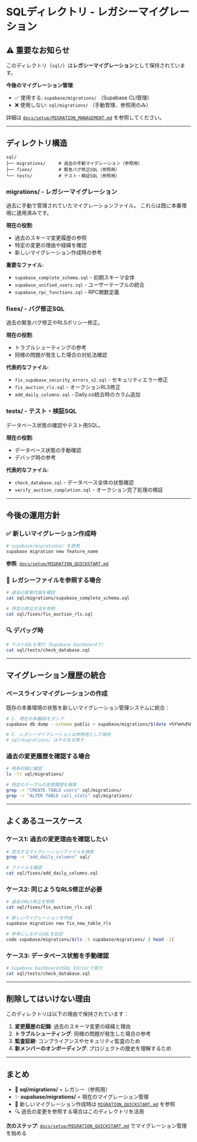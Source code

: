 # SQLディレクトリ - レガシーマイグレーション

## ⚠️ 重要なお知らせ

このディレクトリ（`sql/`）は**レガシーマイグレーション**として保持されています。

**今後のマイグレーション管理**:
- ✅ 使用する: `supabase/migrations/` （Supabase CLI管理）
- ❌ 使用しない: `sql/migrations/` （手動管理、参照用のみ）

詳細は [`docs/setup/MIGRATION_MANAGEMENT.md`](../docs/setup/MIGRATION_MANAGEMENT.md) を参照してください。

---

## ディレクトリ構造

```
sql/
├── migrations/     # 過去の手動マイグレーション（参照用）
├── fixes/          # 緊急バグ修正SQL（参照用）
└── tests/          # テスト・検証SQL（参照用）
```

### migrations/ - レガシーマイグレーション

過去に手動で管理されていたマイグレーションファイル。
これらは既に本番環境に適用済みです。

**現在の役割**:
- 過去のスキーマ変更履歴の参照
- 特定の変更の理由や経緯を確認
- 新しいマイグレーション作成時の参考

**重要なファイル**:
- `supabase_complete_schema.sql` - 初期スキーマ全体
- `supabase_unified_users.sql` - ユーザーテーブルの統合
- `supabase_rpc_functions.sql` - RPC関数定義

### fixes/ - バグ修正SQL

過去の緊急バグ修正やRLSポリシー修正。

**現在の役割**:
- トラブルシューティングの参考
- 同様の問題が発生した場合の対処法確認

**代表的なファイル**:
- `fix_supabase_security_errors_v2.sql` - セキュリティエラー修正
- `fix_auction_rls.sql` - オークションRLS修正
- `add_daily_columns.sql` - Daily.co統合時のカラム追加

### tests/ - テスト・検証SQL

データベース状態の確認やテスト用SQL。

**現在の役割**:
- データベース状態の手動確認
- デバッグ時の参考

**代表的なファイル**:
- `check_database.sql` - データベース全体の状態確認
- `verify_auction_completion.sql` - オークション完了処理の検証

---

## 今後の運用方針

### ✅ 新しいマイグレーション作成時

```bash
# supabase/migrations/ を使用
supabase migration new feature_name
```

**参照**: [`docs/setup/MIGRATION_QUICKSTART.md`](../docs/setup/MIGRATION_QUICKSTART.md)

### 📖 レガシーファイルを参照する場合

```bash
# 過去の変更内容を確認
cat sql/migrations/supabase_complete_schema.sql

# 特定の修正方法を参照
cat sql/fixes/fix_auction_rls.sql
```

### 🔍 デバッグ時

```bash
# テストSQLを実行（Supabase Dashboardで）
cat sql/tests/check_database.sql
```

---

## マイグレーション履歴の統合

### ベースラインマイグレーションの作成

既存の本番環境の状態を新しいマイグレーション管理システムに統合：

```bash
# 1. 現在の本番DBをダンプ
supabase db dump --schema public > supabase/migrations/$(date +%Y%m%d%H%M%S)_baseline_production.sql

# 2. レガシーマイグレーションは参照用として保持
# sql/migrations/ はそのまま残す
```

### 過去の変更履歴を確認する場合

```bash
# 時系列順に確認
ls -lt sql/migrations/

# 特定のテーブルの変更履歴を検索
grep -r "CREATE TABLE users" sql/migrations/
grep -r "ALTER TABLE call_slots" sql/migrations/
```

---

## よくあるユースケース

### ケース1: 過去の変更理由を確認したい

```bash
# 該当するマイグレーションファイルを検索
grep -r "add_daily_columns" sql/

# ファイルを確認
cat sql/fixes/add_daily_columns.sql
```

### ケース2: 同じようなRLS修正が必要

```bash
# 過去のRLS修正を参照
cat sql/fixes/fix_auction_rls.sql

# 新しいマイグレーションを作成
supabase migration new fix_new_table_rls

# 参考にしながらSQLを記述
code supabase/migrations/$(ls -t supabase/migrations/ | head -1)
```

### ケース3: データベース状態を手動確認

```bash
# Supabase DashboardのSQL Editorで実行
cat sql/tests/check_database.sql
```

---

## 削除してはいけない理由

このディレクトリは以下の理由で保持されています：

1. **変更履歴の記録**: 過去のスキーマ変更の経緯と理由
2. **トラブルシューティング**: 同様の問題が発生した場合の参考
3. **監査証跡**: コンプライアンスやセキュリティ監査のため
4. **新メンバーのオンボーディング**: プロジェクトの歴史を理解するため

---

## まとめ

- 📁 **sql/migrations/** = レガシー（参照用）
- ✨ **supabase/migrations/** = 現在のマイグレーション管理
- 📖 新しいマイグレーション作成時は [`MIGRATION_QUICKSTART.md`](../docs/setup/MIGRATION_QUICKSTART.md) を参照
- 🔍 過去の変更を参照する場合はこのディレクトリを活用

**次のステップ**: [`docs/setup/MIGRATION_QUICKSTART.md`](../docs/setup/MIGRATION_QUICKSTART.md) でマイグレーション管理を始める
